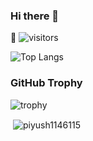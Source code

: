 ### Hi there 👋

<!--
**piyush1146115/piyush1146115** is a ✨ _special_ ✨ repository because its `README.md` (this file) appears on your GitHub profile.

Here are some ideas to get you started:

- 🔭 I’m currently working on ...
- 🌱 I’m currently learning Go
- 👯 I’m looking to collaborate on ...
- 🤔 I’m looking for help with ...
- 💬 Ask me about ...
- 📫 How to reach me: https://www.linkedin.com/in/piyushdas123/
- 😄 Pronouns: ...
- ⚡ Fun fact: ...
- -->



 🎉 ![visitors](https://visitor-badge.laobi.icu/badge?page_id=piyush1146115)
 
 ![Top Langs](https://github-readme-stats.vercel.app/api/top-langs/?username=piyush1146115&layout=compact)

### GitHub Trophy

![trophy](https://github-profile-trophy.vercel.app/?username=piyush1146115&theme=dracula)
<p>&nbsp;<img align="center" src="https://github-readme-stats.vercel.app/api?username=piyush1146115&show_icons=true&theme=dark&locale=en" alt="piyush1146115" /></p>



